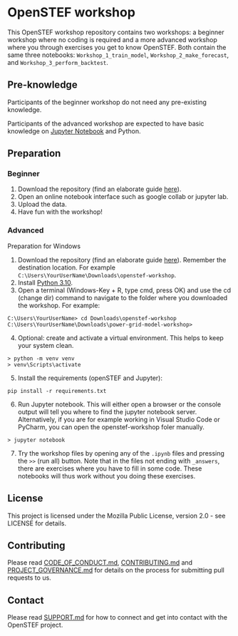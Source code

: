 # OpenSTEF workshop

This OpenSTEF workshop repository contains two workshops: a beginner workshop where no coding is required and a more advanced workshop where you through exercises you get to know OpenSTEF. Both contain the same three notebooks: ``Workshop_1_train_model``, ``Workshop_2_make_forecast``, and ``Workshop_3_perform_backtest``. 

## Pre-knowledge

Participants of the beginner workshop do not need any pre-existing knowledge. 

Participants of the advanced workshop are expected to have basic knowledge on [Jupyter Notebook](https://jupyter.org/) and Python.

## Preparation

### Beginner

1. Download the repository (find an elaborate guide [here](https://docs.github.com/en/repositories/creating-and-managing-repositories/cloning-a-repository)). 
2. Open an online notebook interface such as google collab or jupyter lab.
3. Upload the data.
4. Have fun with the workshop!

### Advanced

Preparation for Windows

1. Download the repository (find an elaborate guide [here](https://docs.github.com/en/repositories/creating-and-managing-repositories/cloning-a-repository)). Remember the destination location. For example `C:\Users\YourUserName\Downloads\openstef-workshop`.
2. Install [Python 3.10](https://www.python.org/downloads/release/python-31013/).
3. Open a terminal (Windows-Key + R, type cmd, press OK) and use the cd (change dir) command to navigate to the folder where you downloaded the workshop. For example:

```shell
C:\Users\YourUserName> cd Downloads\openstef-workshop
C:\Users\YourUserName\Downloads\power-grid-model-workshop>
```

4. Optional: create and activate a virtual environment. This helps to keep your system clean.

```shell
> python -m venv venv
> venv\Scripts\activate
```

5. Install the requirements (openSTEF and Jupyter):

```shell
pip install -r requirements.txt
```

6. Run Jupyter notebook. This will either open a browser or the console output will tell you where to find the jupyter notebook server. Alternatively, if you are for example working in Visual Studio Code or PyCharm, you can open the openstef-workshop foler manually.

```shell
> jupyter notebook
```

7. Try the workshop files by opening any of the ```.ipynb``` files and pressing the ``>>`` (run all) button.
Note that in the files not ending with ``_answers``, there are exercises where you have to fill in some code. These notebooks will thus work without you doing these exercises.

## License

This project is licensed under the Mozilla Public License, version 2.0 - see LICENSE for details.

## Contributing

Please read [CODE_OF_CONDUCT.md](https://github.com/OpenSTEF/.github/blob/main/CODE_OF_CONDUCT.md), [CONTRIBUTING.md](https://github.com/OpenSTEF/.github/blob/main/CONTRIBUTING.md) and [PROJECT_GOVERNANCE.md](https://github.com/OpenSTEF/.github/blob/main/PROJECT_GOVERNANCE.md) for details on the process for submitting pull requests to us.

## Contact

Please read [SUPPORT.md](https://github.com/OpenSTEF/.github/blob/main/SUPPORT.md) for how to connect and get into contact with the OpenSTEF project.

